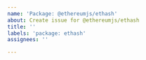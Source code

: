 ```yaml
---
name: 'Package: @ethereumjs/ethash'
about: Create issue for @ethereumjs/ethash
title: ''
labels: 'package: ethash'
assignees: ''

---
```



